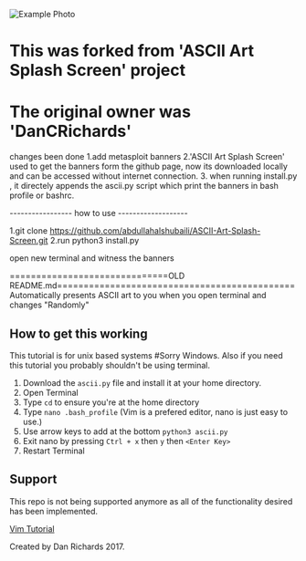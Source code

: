 ![Example Photo](example.png)
# This was forked from 'ASCII Art Splash Screen' project
# The original owner was 'DanCRichards' 
 
changes been done
 1.add metasploit banners 
 2.'ASCII Art Splash Screen' used to get the banners form the github page, now its downloaded locally and can be accessed without internet connection.
 3. when running install.py , it directely appends the ascii.py script which print the banners in bash profile or bashrc.
 
----------------- how to use ------------------- 

1.git clone https://github.com/abdullahalshubaili/ASCII-Art-Splash-Screen.git
2.run python3 install.py 

open new terminal and witness the banners









==============================OLD README.md=============================================
Automatically presents ASCII art to you when you open terminal and changes "Randomly"

## How to get this working


This tutorial is for unix based systems #Sorry Windows. 
Also if you need this tutorial you probably shouldn't be using terminal.

 1. Download the `ascii.py` file and install it at your home directory. 
 2. Open Terminal 
 3. Type `cd` to ensure you're at the home directory
 4. Type `nano .bash_profile` (Vim is a prefered editor, nano is just easy to use.)
 5. Use arrow keys to add at the bottom `python3 ascii.py`
 6. Exit nano by pressing `Ctrl + x` then `y` then `<Enter Key>`
 7. Restart Terminal
 
 ## Support
 This repo is not being supported anymore as all of the functionality desired has been implemented. 


[Vim Tutorial](http://www.openvim.com)



Created by Dan Richards 2017. 
